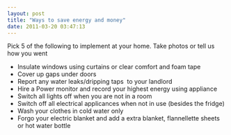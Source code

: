 ```yaml
---
layout: post
title: "Ways to save energy and money"
date: 2011-03-20 03:47:13
---
```


Pick 5 of the following to implement at your home. Take photos or tell us how you went

*   Insulate windows using curtains or clear comfort and foam tape
*   Cover up gaps under doors
*   Report any water leaks/dripping taps  to your landlord
*   Hire a Power monitor and record your highest energy using appliance
*   Switch all lights off when you are not in a room
*   Switch off all electrical applicances when not in use (besides the fridge)
*   Wash your clothes in cold water only
*   Forgo your electric blanket and add a extra blanket, flannellette sheets or hot water bottle